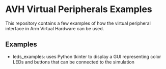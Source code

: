 # AVH Virtual Peripherals Examples

This repository contains a few examples of how the virtual peripheral interface in Arm Virtual Hardware can be used.

## Examples

- leds\_examples: uses Python tkinter to display a GUI representing color LEDs and buttons that can be connected to the simulation


